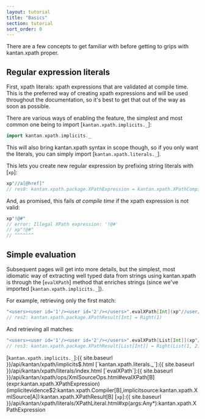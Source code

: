 ```yaml
---
layout: tutorial
title: "Basics"
section: tutorial
sort_order: 0
---
```

There are a few concepts to get familiar with before getting to grips with kantan.xpath proper.

## Regular expression literals

First, xpath literals: xpath expressions that are validated at compile time. This is the preferred way
of creating xpath expressions and will be used throughout the documentation, so it's best to get that out of the way
as soon as possible.

There are various ways of enabling the feature, the simplest and most common one being to import
[`kantan.xpath.implicits._`]:

```scala
import kantan.xpath.implicits._
```

This will also bring kantan.xpath syntax in scope though, so if you only want the literals, you can simply import
[`kantan.xpath.literals._`].

This lets you create new regular expression by prefixing string literals with [`xp`]:

```scala
xp"//a[@href]"
// res0: kantan.xpath.package.XPathExpression = kantan.xpath.XPathCompiler$$anon$2@6b660996
```

And, as promised, this fails *at compile time* if the xpath expression is not valid:

```scala
xp"!@#"
// error: Illegal XPath expression: '!@#'
// xp"!@#"
// ^^^^^^^
```

## Simple evaluation

Subsequent pages will get into more details, but the simplest, most idiomatic way of extracting well typed data from
strings using kantan.xpath is through the [`evalXPath`] method that enriches strings (since we've imported
[`kantan.xpath.implicits._`]).

For example, retrieving only the first match:

```scala
"<users><user id='1'/><user id='2'/></users>".evalXPath[Int](xp"//user/@id")
// res2: kantan.xpath.package.XPathResult[Int] = Right(1)
```

And retrieving all matches:

```scala
"<users><user id='1'/><user id='2'/></users>".evalXPath[List[Int]](xp"//user/@id")
// res3: kantan.xpath.package.XPathResult[List[Int]] = Right(List(1, 2))
```

[`kantan.xpath.implicits._`]:{{ site.baseurl }}/api/kantan/xpath/implicits$.html
[`kantan.xpath.literals._`]:{{ site.baseurl }}/api/kantan/xpath/literals/index.html
[`evalXPath`]:{{ site.baseurl }}/api/kantan/xpath/ops/XmlSourceOps.html#evalXPath[B](expr:kantan.xpath.XPathExpression)(implicitevidence$2:kantan.xpath.Compiler[B],implicitsource:kantan.xpath.XmlSource[A]):kantan.xpath.XPathResult[B]
[`xp`]:{{ site.baseurl }}/api/kantan/xpath/literals/XPathLiteral.html#xp(args:Any*):kantan.xpath.XPathExpression
